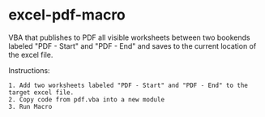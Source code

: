 # excel-pdf-macro
VBA that publishes to PDF all visible worksheets between two bookends labeled "PDF - Start" and "PDF - End" and saves to the current location of the excel file.

Instructions:

    1. Add two worksheets labeled "PDF - Start" and "PDF - End" to the target excel file.
    2. Copy code from pdf.vba into a new module
    3. Run Macro
